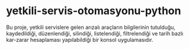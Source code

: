 # yetkili-servis-otomasyonu-python
Bu proje, yetkili servislere gelen arızalı araçların bilgilerinin tutulduğu, kaydedildiği, düzenlendiği, silindiği, listelendiği, filtrelendiği ve tarih bazlı kar-zarar hesaplaması yapılabildiği bir konsol uygulamasıdır.
